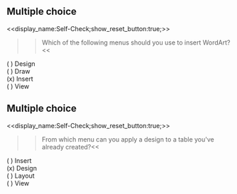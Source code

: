 ## Multiple choice
<<display_name:Self-Check;show_reset_button:true;>>  
>>Which of the following menus should you use to insert WordArt?<<

( ) Design  
( ) Draw  
(x) Insert  
( ) View  

## Multiple choice
<<display_name:Self-Check;show_reset_button:true;>>  
>>From which menu can you apply a design to a table you've already created?<<

( ) Insert  
(x) Design  
( ) Layout  
( ) View  